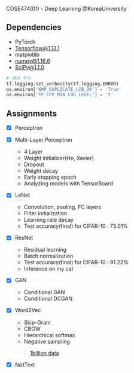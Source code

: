 COSE474(01) - Deep Learning @KoreaUniversity

## Dependencies

- PyTorch
- Tensorflow@1.13.1
- matplotlib
- numpy@1.16.6
- SciPy@1.1.0

```python
# 에러 무시
tf.logging.set_verbosity(tf.logging.ERROR)
os.environ['KMP_DUPLICATE_LIB_OK'] = 'True'
os.environ['TF_CPP_MIN_LOG_LEVEL'] = '2'
```

## Assignments

- [x] Perceptron

- [x] Multi-Layer Perceptron
  - 4 Layer
  - Weight initializer(He, Xavier)
  - Dropout
  - Weight decay
  - Early stopping epoch
  - Analyzing models with TensorBoard
  
- [x] LeNet
  - Convolution, pooling, FC layers
  - Filter initialization
  - Learning rate decay
  - Test accuracy(final) for CIFAR-10 : 73.01%
  
- [x] ResNet
  - Residual learning
  - Batch normalization
  - Test accuracy(final) for CIFAR-10 : 91.22%
  - Inference on my cat
  
- [x] GAN
  - Conditional GAN
  - Conditional DCGAN
  
- [x] Word2Vec
  - Skip-Gram
  - CBOW
  - Hierarchical softmax
  - Negative sampling
  > [1billion data](https://code.google.com/archive/p/word2vec/)

- [x] fastText